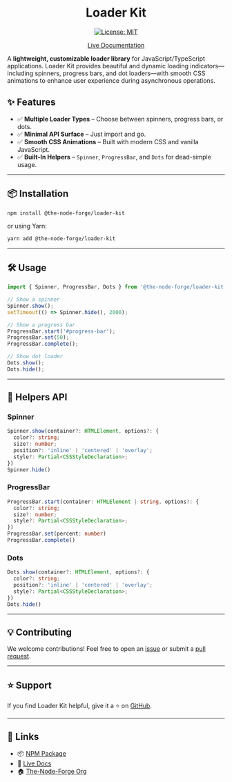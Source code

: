 <div align="center">

# Loader Kit

[![License: MIT](https://img.shields.io/badge/License-MIT-yellow.svg)](https://opensource.org/licenses/MIT)

[Live Documentation](https://the-node-forge.github.io/loader-kit/)

</div>

A **lightweight, customizable loader library** for JavaScript/TypeScript
applications. Loader Kit provides beautiful and dynamic loading indicators—including
spinners, progress bars, and dot loaders—with smooth CSS animations to enhance user
experience during asynchronous operations.

## ✨ Features

- ✅ **Multiple Loader Types** – Choose between spinners, progress bars, or dots.
- ✅ **Minimal API Surface** – Just import and go.
- ✅ **Smooth CSS Animations** – Built with modern CSS and vanilla JavaScript.
- ✅ **Built-In Helpers** – `Spinner`, `ProgressBar`, and `Dots` for dead-simple
  usage.

---

## 📦 Installation

```sh
npm install @the-node-forge/loader-kit
```

or using Yarn:

```sh
yarn add @the-node-forge/loader-kit
```

---

## 🛠️ Usage

```js
import { Spinner, ProgressBar, Dots } from '@the-node-forge/loader-kit';

// Show a spinner
Spinner.show();
setTimeout(() => Spinner.hide(), 2000);

// Show a progress bar
ProgressBar.start('#progress-bar');
ProgressBar.set(50);
ProgressBar.complete();

// Show dot loader
Dots.show();
Dots.hide();
```

---

## 🧩 Helpers API

### Spinner

```ts
Spinner.show(container?: HTMLElement, options?: {
  color?: string;
  size?: number;
  position?: 'inline' | 'centered' | 'overlay';
  style?: Partial<CSSStyleDeclaration>;
})
Spinner.hide()
```

### ProgressBar

```ts
ProgressBar.start(container: HTMLElement | string, options?: {
  color?: string;
  size?: number;
  style?: Partial<CSSStyleDeclaration>;
})
ProgressBar.set(percent: number)
ProgressBar.complete()
```

### Dots

```ts
Dots.show(container?: HTMLElement, options?: {
  color?: string;
  position?: 'inline' | 'centered' | 'overlay';
  style?: Partial<CSSStyleDeclaration>;
})
Dots.hide()
```

---

## 💡 Contributing

We welcome contributions! Feel free to open an
[issue](https://github.com/The-Node-Forge/loader-kit/issues) or submit a
[pull request](https://github.com/The-Node-Forge/loader-kit/pulls).

---

## ⭐ Support

If you find Loader Kit helpful, give it a ⭐ on
[GitHub](https://github.com/The-Node-Forge/loader-kit).

---

## 🔗 Links

- 📦 [NPM Package](https://www.npmjs.com/package/@the-node-forge/loader-kit)
- 📖 [Live Docs](https://the-node-forge.github.io/loader-kit/)
- 🏠 [The-Node-Forge Org](https://github.com/The-Node-Forge)
